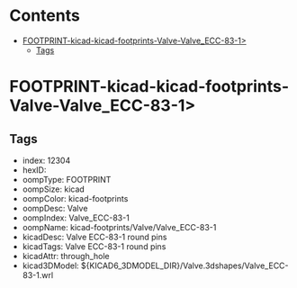 



Contents
========

* [FOOTPRINT-kicad-kicad-footprints-Valve-Valve_ECC-83-1>](#footprint-kicad-kicad-footprints-valve-valve_ecc-83-1)
	* [Tags](#tags)

# FOOTPRINT-kicad-kicad-footprints-Valve-Valve_ECC-83-1>

## Tags

- index: 12304
- hexID: 
- oompType: FOOTPRINT
- oompSize: kicad
- oompColor: kicad-footprints
- oompDesc: Valve
- oompIndex: Valve_ECC-83-1
- oompName: kicad-footprints/Valve/Valve_ECC-83-1
- kicadDesc: Valve ECC-83-1 round pins
- kicadTags: Valve ECC-83-1 round pins
- kicadAttr: through_hole
- kicad3DModel: ${KICAD6_3DMODEL_DIR}/Valve.3dshapes/Valve_ECC-83-1.wrl
